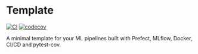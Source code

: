 # Template

[![CI](https://github.com/angelofv/template/actions/workflows/ci.yml/badge.svg?branch=main)](https://github.com/angelofv/template/actions/workflows/ci.yml)
[![codecov](https://codecov.io/gh/angelofv/template/graph/badge.svg?token=RD0GRZMER0)](https://codecov.io/gh/angelofv/template)

A minimal template for your ML pipelines built with Prefect, MLflow, Docker, CI/CD and pytest-cov.
